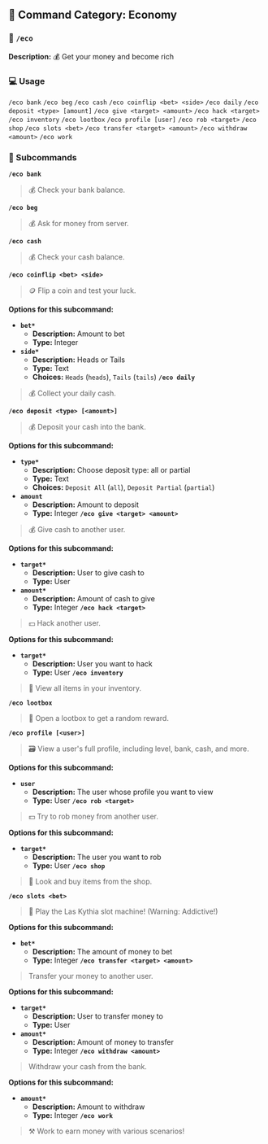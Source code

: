 ## 📁 Command Category: Economy

### 💾 `/eco`

**Description:** 💰 Get your money and become rich

### 💻 Usage

`/eco bank`
`/eco beg`
`/eco cash`
`/eco coinflip <bet> <side>`
`/eco daily`
`/eco deposit <type> [amount]`
`/eco give <target> <amount>`
`/eco hack <target>`
`/eco inventory`
`/eco lootbox`
`/eco profile [user]`
`/eco rob <target>`
`/eco shop`
`/eco slots <bet>`
`/eco transfer <target> <amount>`
`/eco withdraw <amount>`
`/eco work`

### 🔧 Subcommands

**`/eco bank`**
> 💰 Check your bank balance.


**`/eco beg`**
> 💰 Ask for money from server.


**`/eco cash`**
> 💰 Check your cash balance.


**`/eco coinflip <bet> <side>`**
> 🪙 Flip a coin and test your luck.

**Options for this subcommand:**
- **`bet*`**
  - **Description:** Amount to bet
  - **Type:** Integer
- **`side*`**
  - **Description:** Heads or Tails
  - **Type:** Text
  - **Choices:** `Heads` (`heads`), `Tails` (`tails`)
**`/eco daily`**
> 💰 Collect your daily cash.


**`/eco deposit <type> [<amount>]`**
> 💰 Deposit your cash into the bank.

**Options for this subcommand:**
- **`type*`**
  - **Description:** Choose deposit type: all or partial
  - **Type:** Text
  - **Choices:** `Deposit All` (`all`), `Deposit Partial` (`partial`)
- **`amount`**
  - **Description:** Amount to deposit
  - **Type:** Integer
**`/eco give <target> <amount>`**
> 💰 Give cash to another user.

**Options for this subcommand:**
- **`target*`**
  - **Description:** User to give cash to
  - **Type:** User
- **`amount*`**
  - **Description:** Amount of cash to give
  - **Type:** Integer
**`/eco hack <target>`**
> 💵 Hack another user.

**Options for this subcommand:**
- **`target*`**
  - **Description:** User you want to hack
  - **Type:** User
**`/eco inventory`**
> 🛄 View all items in your inventory.


**`/eco lootbox`**
> 🎁 Open a lootbox to get a random reward.


**`/eco profile [<user>]`**
> 🗃️ View a user's full profile, including level, bank, cash, and more.

**Options for this subcommand:**
- **`user`**
  - **Description:** The user whose profile you want to view
  - **Type:** User
**`/eco rob <target>`**
> 💵 Try to rob money from another user.

**Options for this subcommand:**
- **`target*`**
  - **Description:** The user you want to rob
  - **Type:** User
**`/eco shop`**
> 🛒 Look and buy items from the shop.


**`/eco slots <bet>`**
> 🎰 Play the Las Kythia slot machine! (Warning: Addictive!)

**Options for this subcommand:**
- **`bet*`**
  - **Description:** The amount of money to bet
  - **Type:** Integer
**`/eco transfer <target> <amount>`**
> Transfer your money to another user.

**Options for this subcommand:**
- **`target*`**
  - **Description:** User to transfer money to
  - **Type:** User
- **`amount*`**
  - **Description:** Amount of money to transfer
  - **Type:** Integer
**`/eco withdraw <amount>`**
> Withdraw your cash from the bank.

**Options for this subcommand:**
- **`amount*`**
  - **Description:** Amount to withdraw
  - **Type:** Integer
**`/eco work`**
> ⚒️ Work to earn money with various scenarios!




